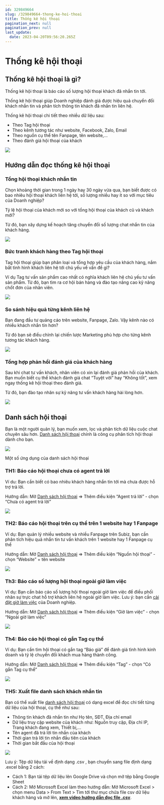 ```yaml
---
id: 329849664
slug: /329849664-thong-ke-hoi-thoai
title: Thống kê hội thoại
pagination_next: null
pagination_prev: null
last_update:
  date: 2023-04-20T09:56:20.265Z
---
```


# Thống kê hội thoại



## Thống kê hội thoại là gì?


Thống kê hội thoại là báo cáo số lượng hội thoại khách đã nhắn tin tới.



Thống kê hội thoại giúp Doanh nghiệp đánh giá được hiệu quả chuyển đổi khách nhắn tin và phân tích thông tin khách đã nhắn tin liên hệ.



Thống kê hội thoại chi tiết theo nhiều dữ liệu sau:

- Theo Tag hội thoại
- Theo kênh tương tác như website, Facebook, Zalo, Email
- Theo nguồn cụ thể tên Fanpage, tên website,...
- Theo đánh giá hội thoại của khách


![](https://vcdn.subiz-cdn.com/file/424232fa0fee2bad6b5a6f270f89815d0038ba5b96ca4f21ffb6660dd903055b_acpxkgumifuoofoosble)

## Hướng dẫn đọc thống kê hội thoại

### Tổng hội thoại khách nhắn tin


Chọn khoảng thời gian trong 1 ngày hay 30 ngày vừa qua, bạn biết được có bao nhiêu hội thoại khách liên hệ tới, số lượng nhiều hay ít so với mục tiêu của Doanh nghiệp?

Tỷ lệ hội thoại của khách mới so với tổng hội thoại của khách cũ và khách mới?

Từ đó, bạn xây dựng kế hoạch tăng chuyển đổi số lượng chat nhắn tin của khách hàng.


![](https://vcdn.subiz-cdn.com/file/d077427eae78cbd90e1bbf86c647bcf5e8af917eef5332ed905109ee6efcba5a_acpxkgumifuoofoosble)



### Bức tranh khách hàng theo Tag hội thoại


Tag hội thoại giúp bạn phân loại và tổng hợp yêu cầu của khách hàng, nắm bắt tình hình khách liên hệ tới chủ yếu về vấn đề gì?

Ví dụ Tag tư vấn sản phẩm cao nhất có nghĩa khách liên hệ chủ yếu tư vấn sản phẩm. Từ đó, bạn tìm ra cơ hội bán hàng và đào tạo nâng cao kỹ năng chốt đơn của nhân viên.


![](https://vcdn.subiz-cdn.com/file/afe7f9bb73de1c1dd094ef8481725527d16098ff5d5e7c003953225f77c6a5e4_acpxkgumifuoofoosble)

### So sánh hiệu quả từng kênh liên hệ


Bạn đang đầu tư quảng cáo trên website, Fanpage, Zalo. Vậy kênh nào có nhiều khách nhắn tin hơn? 

Từ đó bạn sẽ điều chỉnh lại chiến lược Marketing phù hợp cho từng kênh tương tác khách hàng.


![](https://vcdn.subiz-cdn.com/file/4c792fae38675fd4c9a9b6eba9caccec701afdd73a81475f7e962f739e685ee4_acpxkgumifuoofoosble)

### Tổng hợp phản hồi đánh giá của khách hàng


Sau khi chat tư vấn khách, nhân viên có xin lại đánh giá phản hồi của khách. Bạn muốn biết cụ thể khách đánh giá chat “Tuyệt vời” hay “Không tốt”, xem ngay thống kê hội thoại theo đánh giá.

Từ đó, bạn đào tạo nhân sự kỹ năng tư vấn khách hàng hài lòng hơn.


![](https://vcdn.subiz-cdn.com/file/78f9a8a973978badef9a930e9bc3854b54cb0c703c7f65f964de695b09a3ee7f_acpxkgumifuoofoosble)



## Danh sách hội thoại


Bạn là một người quản lý, bạn muốn xem, lọc và phân tích dữ liệu cuộc chat chuyên sâu hơn. [Danh sách hội thoại](https://app.subiz.com.vn/new-reports/convo-list) chính là công cụ phân tích hội thoại dành cho bạn.


![](https://vcdn.subiz-cdn.com/file/ea622b62c0be1f838a9d0f3c45982a8095da5a6ead9b90945e4ba4940f36acaa_acpxkgumifuoofoosble)


Một số ứng dụng của danh sách hội thoại
### TH1: Báo cáo hội thoại chưa có agent trả lời


Ví du: Bạn cần biết có bao nhiêu khách hàng nhắn tin tới mà chưa được hỗ trợ trả lời.

Hướng dẫn: Mở [Danh sách hội thoại](https://app.subiz.com.vn/new-reports/convo-list) => Thêm điều kiện “Agent trả lời” - chọn “Chưa có agent trả lời”


![](https://vcdn.subiz-cdn.com/file/fc1908617725e027ce8739fb5abee098affed2fe039221f9a522406c8c502233_acpxkgumifuoofoosble)

### TH2: Báo cáo hội thoại trên cụ thể trên 1 website hay 1 Fanpage


Ví dụ: Bạn quản lý nhiều website và nhiều Fanpage trên Subiz, bạn cần phân tích hiệu quả nhắn tin tư vấn khách trên 1 website hay 1 Fanpage cụ thể

Hướng dẫn: Mở [Danh sách hội thoại](https://app.subiz.com.vn/new-reports/convo-list) => Thêm điều kiện “Nguồn hội thoại” - chọn “Website” + tên website


![](https://vcdn.subiz-cdn.com/file/2ce8cda4067a8ecf569356447cb6ad9a8ff3ad1c5cde5aca3882707f2f77cd85_acpxkgumifuoofoosble)



### Th3: Báo cáo số lượng hội thoại ngoài giờ làm việc


Ví dụ: Bạn cần báo cáo số lượng hội thoại ngoài giờ làm việc để điều phối nhân sự trực chat hỗ trợ khách liên hệ ngoài giờ làm việc. Lưu ý: bạn cần [cài đặt giờ làm việc](https://subiz.com.vn/docs/1954376476-gio-lam-viec) của Doanh nghiệp.

Hướng dẫn: Mở [Danh sách hội thoại](https://app.subiz.com.vn/new-reports/convo-list) => Thêm điều kiện “Giờ làm việc” - chọn “Ngoài giờ làm việc”


![](https://vcdn.subiz-cdn.com/file/21b57735e2e1a9a149bfcc252f2d6c6b94e046942cf8fff5ceccb919751cbb47_acpxkgumifuoofoosble)

### Th4: Báo cáo hội thoại có gắn Tag cụ thể


Ví dụ: Bạn cần tìm hội thoại có gắn tag “Báo giá” để đánh giá tình hình kinh doanh và tỷ lệ chuyển đổi khách mua hàng thành công.

Hướng dẫn: Mở [Danh sách hội thoại](https://app.subiz.com.vn/new-reports/convo-list) => Thêm điều kiện “Tag” - chọn “Có gắn Tag cụ thể”


![](https://vcdn.subiz-cdn.com/file/73bb209fecc1464a26f2afb705884fbbaf1a753de48eeace13585ed0e3749b4c_acpxkgumifuoofoosble)



### TH5: Xuất file danh sách khách nhắn tin


Bạn có thể xuất file [danh sách hội thoại](https://app.subiz.com.vn/new-reports/convo-list) có dạng excel để đọc chi tiết từng dữ liệu của hội thoại, cụ thể như sau:

- Thông tin khách đã nhắn tin như Họ tên, SĐT, Địa chỉ email
- Dữ liệu truy cập website của khách như: Nguồn truy cập, Địa chỉ IP, Trang khách đang xem, Thiết bị,...
- Tên agent đã trả lời tin nhắn của khách
- Thời gian trả lời tin nhắn đầu tiên của khách
- Thời gian bắt đầu của hội thoại




![](https://vcdn.subiz-cdn.com/file/8c6b39a52de1172ef19f4e6b5f59b64b289ed8576a23c75f1df6f689d476e095_acpxkgumifuoofoosble)




Lưu ý: Tệp dữ liệu tải về định dạng .csv , bạn chuyển sang file định dạng .excel bằng 2 cách:

- Cách 1: Bạn tải tệp dữ liệu lên Google Drive và chọn mở tệp bằng Google Sheet
- Cách 2: Mở Microsoft Excel làm theo hướng dẫn: Mở Microsoft Excel > chọn menu Data > From Text > Tìm tới thư mục chứa file csv dữ liệu khách hàng và mở lên, **[xem video hướng dẫn đọc file .csv](https://www.youtube.com/watch?v=mJgbIMfkCwY)**.